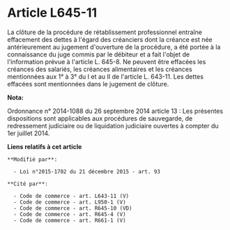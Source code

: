 # Article L645-11

La clôture de la procédure de rétablissement professionnel entraîne effacement des dettes à l'égard des créanciers dont la
créance est née antérieurement au jugement d'ouverture de la procédure, a été portée à la connaissance du juge commis par le
débiteur et a fait l'objet de l'information prévue à l'article L. 645-8. Ne peuvent être effacées les créances des salariés,
les créances alimentaires et les créances mentionnées aux 1° à 3° du I et au II de l'article L. 643-11. Les dettes effacées
sont mentionnées dans le jugement de clôture.

**Nota:**

Ordonnance n° 2014-1088 du 26 septembre 2014 article 13 : Les présentes dispositions sont applicables aux procédures de
sauvegarde, de redressement judiciaire ou de liquidation judiciaire ouvertes à compter du 1er juillet 2014.

**Liens relatifs à cet article**

	**Modifié par**:

	  - Loi n°2015-1702 du 21 décembre 2015 - art. 93

	**Cité par**:

	  - Code de commerce - art. L643-11 (V)
	  - Code de commerce - art. L950-1 (V)
	  - Code de commerce - art. R645-10 (VD)
	  - Code de commerce - art. R645-4 (V)
	  - Code de commerce - art. R661-1 (V)
